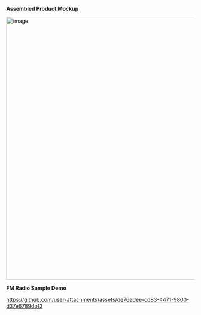
**Assembled Product Mockup**

<img width="700" alt="image" src="https://github.com/user-attachments/assets/8ced2293-99b4-4d16-98d9-97b38331d181" /><br/>

**FM Radio Sample Demo**
<br/>

https://github.com/user-attachments/assets/de76edee-cd83-4471-9800-d37e6789db12

